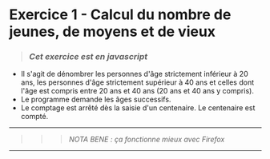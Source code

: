 # **Exercice 1 - Calcul du nombre de jeunes, de moyens et de vieux**

> ### ***Cet exercice est en javascript***



* Il s'agit de dénombrer les personnes d'âge strictement inférieur à 20 ans, les personnes d'âge strictement supérieur à 40 ans et celles dont l'âge est compris entre 20 ans et 40 ans (20 ans et 40 ans y compris).
* Le programme demande les âges successifs.
* Le comptage est arrêté dès la saisie d'un centenaire. Le centenaire est compté.

___
>>>*NOTA BENE : ça fonctionne mieux avec Firefox*
___